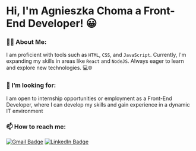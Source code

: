 


# Hi, I'm Agnieszka Choma a Front-End Developer! 😀

### 👨‍💻 About Me:


I am proficient with tools such as `HTML`, `CSS`, and `JavaScript`.
Currently, I'm expanding my skills in areas like `React` and `NodeJS`.
Always eager to learn and explore new technologies. 💻🌐

### 💞️ I’m looking for:
I am open to internship opportunities or employment as a Front-End Developer, 
where I can develop my skills and gain experience in a dynamic IT environment

### 📫 How to reach me:

[![Gmail Badge](https://img.shields.io/badge/Gmail-EA4335?logo=gmail&logoColor=fff&style=flat)](mailto:aga.choma02@gmail.com)
[![LinkedIn Badge](https://img.shields.io/badge/LinkedIn-0A66C2?logo=linkedin&logoColor=fff&style=flat)](https://www.linkedin.com/in/agnieszkachoma/)




